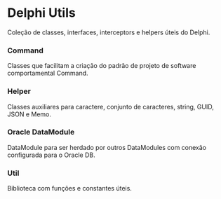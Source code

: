 # Delphi Utils

Coleção de classes, interfaces, interceptors e helpers úteis do Delphi.

### Command

Classes que facilitam a criação do padrão de projeto de software comportamental Command.

### Helper

Classes auxiliares para caractere, conjunto de caracteres, string, GUID, JSON e Memo.

### Oracle DataModule

DataModule para ser herdado por outros DataModules com conexão configurada para o Oracle DB.

### Util

Biblioteca com funções e constantes úteis.